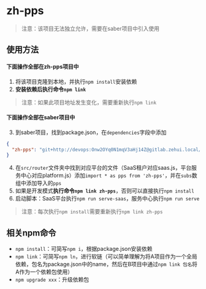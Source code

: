 # zh-pps
> 注意：该项目无法独立允许，需要在saber项目中引入使用

## 使用方法
#### 下面操作全部在zh-pps项目中
1. 将该项目克隆到本地，并执行`npm install`安装依赖
2. **安装依赖后执行命令`npm link`**
> 注意：如果此项目地址发生变化，需要重新执行`npm link`

#### 下面操作全部在saber项目中
3. 到saber项目，找到package.json，在`dependencies`字段中添加
```json
{
  "zh-pps": "git+http://devops:Onw2OYq0N1mqV3aHj14Z@gitlab.zehui.local/front-end/zh-pps.git#master"
}
```
4. 在`src/router`文件夹中找到对应平台的文件（SaaS租户对应saas.js，平台服务中心对应platform.js）添加`import * as pps from 'zh-pps'`，并在`subs`数组中添加导入的`pps`
5. 如果是开发模式**执行命令`npm link zh-pps`**，否则可以直接执行`npm install`
6. 启动脚本：SaaS平台执行`npm run serve-saas`，服务中心执行`npm run serve`
> 注意：每次执行`npm install`需要重新执行`npm link zh-pps`

## 相关npm命令
- `npm install`：可简写`npm i`，根据package.json安装依赖
- `npm link`：可简写`npm ln`，进行软链（可以简单理解为将A项目作为一个全局依赖，包名为package.json中的name，然后在B项目中通过`npm link 包名`将A作为一个依赖包使用）
- `npm upgrade xxx`：升级依赖包
